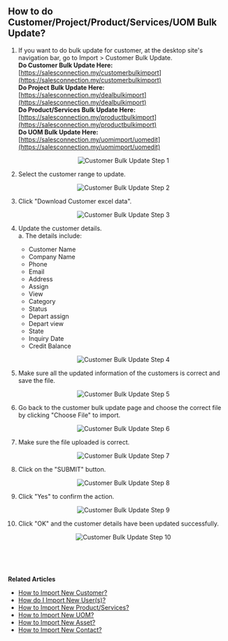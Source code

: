 ## How to do Customer/Project/Product/Services/UOM Bulk Update?
    
  1. If you want to do bulk update for customer, at the desktop site's navigation bar, go to Import > Customer Bulk Update.<br>
     **Do Customer Bulk Update Here:** [https://salesconnection.my/customerbulkimport](https://salesconnection.my/customerbulkimport)<br>
     **Do Project Bulk Update Here:** [https://salesconnection.my/dealbulkimport](https://salesconnection.my/dealbulkimport)<br>
     **Do Product/Services Bulk Update Here:** [https://salesconnection.my/productbulkimport](https://salesconnection.my/productbulkimport)<br>
     **Do UOM Bulk Update Here:** [https://salesconnection.my/uomimport/uomedit](https://salesconnection.my/uomimport/uomedit)<br>

     <p align="center">
       <img src="img/Customer_Bulk_Update_Step_1.png" alt="Customer Bulk Update Step 1">
     </p>

  2. Select the customer range to update.<br>

     <p align="center">
       <img src="img/Customer_Bulk_Update_Step_2.png" alt="Customer Bulk Update Step 2">
     </p>

  3. Click "Download Customer excel data".<br>

     <p align="center">
       <img src="img/Customer_Bulk_Update_Step_3.png" alt="Customer Bulk Update Step 3">
     </p>
  
  4. Update the customer details.<br>
     a. The details include:<br>
        - Customer Name<br>
        - Company Name<br>
        - Phone<br>
        - Email<br>
        - Address<br>
        - Assign<br>
        - View<br>
        - Category<br>
        - Status<br>
        - Depart assign<br>
        - Depart view<br>
        - State<br>
        - Inquiry Date<br>
        - Credit Balance<br>
    
     <p align="center">
       <img src="img/Customer_Bulk_Update_Step_4.png" alt="Customer Bulk Update Step 4">
     </p>
     
  5. Make sure all the updated information of the customers is correct and save the file.<br>

     <p align="center">
       <img src="img/Customer_Bulk_Update_Step_5.png" alt="Customer Bulk Update Step 5">
     </p>

  6. Go back to the customer bulk update page and choose the correct file by clicking "Choose File" to import.<br>

     <p align="center">
       <img src="img/Customer_Bulk_Update_Step_6.png" alt="Customer Bulk Update Step 6">
     </p>

  7. Make sure the file uploaded is correct.<br>

     <p align="center">
       <img src="img/Customer_Bulk_Update_Step_7.png" alt="Customer Bulk Update Step 7">
     </p>

  8. Click on the "SUBMIT" button.<br>

     <p align="center">
       <img src="img/Customer_Bulk_Update_Step_8.png" alt="Customer Bulk Update Step 8">
     </p>

  9. Click "Yes" to confirm the action.<br>

     <p align="center">
       <img src="img/Customer_Bulk_Update_Step_9.png" alt="Customer Bulk Update Step 9">
     </p>

  10. Click "OK" and the customer details have been updated successfully.<br>

      <p align="center">
       <img src="img/Customer_Bulk_Update_Step_10.png" alt="Customer Bulk Update Step 10">
      </p>
  <br><br><br>

**Related Articles**<br>
- [How to Import New Customer?](Import_Customer.md)
- [How do I Import New User(s)?](Import_User.md)
- [How to Import New Product/Services?](Import_Product_Services.md)
- [How to Import New UOM?](Import_UOM.md)
- [How to Import New Asset?](Import_Asset.md)
- [How to Import New Contact?](Import_Contact.md)
